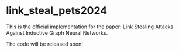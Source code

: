 # link_steal_pets2024

This is the official implementation for the paper: Link Stealing Attacks Against Inductive Graph Neural Networks.

The code will be released soon!
